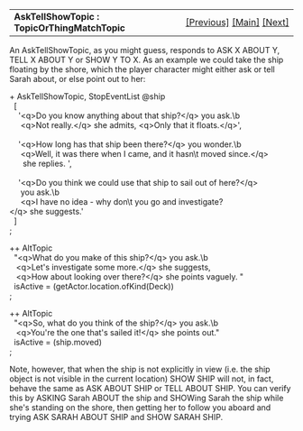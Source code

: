 <table width="100%" data-border="0" data-cellspacing="0"
data-cellpadding="3" data-bgcolor="#C0C0C0">
<colgroup>
<col style="width: 50%" />
<col style="width: 50%" />
</colgroup>
<tbody>
<tr>
<td style="text-align: left;"><strong>AskTellShowTopic :
TopicOrThingMatchTopic<br />
</strong></td>
<td style="text-align: right;"><a
href="askaboutfortopic.htm">[Previous]</a> <a
href="generalintroduction.htm">[Main]</a> <a
href="asktellgiveshowtopic.htm">[Next]</a></td>
</tr>
</tbody>
</table>

  
An AskTellShowTopic, as you might guess, responds to ASK X ABOUT Y, TELL
X ABOUT Y or SHOW Y TO X. As an example we could take the ship floating
by the shore, which the player character might either ask or tell Sarah
about, or else point out to her:  
  
+ AskTellShowTopic, StopEventList @ship  
  \[   
    '\<q\>Do you know anything about that ship?\</q\> you ask.\b  
     \<q\>Not really.\</q\> she admits, \<q\>Only that it floats.\</q\>',  
       
    '\<q\>How long has that ship been there?\</q\> you wonder.\b  
     \<q\>Well, it was there when I came, and it hasn\\t moved since.\</q\>  
      she replies. ',  
        
    '\<q\>Do you think we could use that ship to sail out of here?\</q\>  
     you ask.\b  
     \<q\>I have no idea - why don\\t you go and investigate?\</q\> she suggests.'       
  \]    
;  
  
++ AltTopic  
  "\<q\>What do you make of this ship?\</q\> you ask.\b  
   \<q\>Let's investigate some more.\</q\> she suggests,  
   \<q\>How about looking over there?\</q\> she points vaguely. "    
  isActive = (getActor.location.ofKind(Deck))  
;  
  
++ AltTopic  
  "\<q\>So, what do you think of the ship?\</q\> you ask.\b  
   \<q\>You're the one that's sailed it!\</q\> she points out."  
  isActive = (ship.moved)  
;  
  
Note, however, that when the ship is not explicitly in view (i.e. the
ship object is not visible in the current location) SHOW SHIP will not,
in fact, behave the same as ASK ABOUT SHIP or TELL ABOUT SHIP. You can
verify this by ASKING Sarah ABOUT the ship and SHOWing Sarah the ship
while she's standing on the shore, then getting her to follow you aboard
and trying ASK SARAH ABOUT SHIP and SHOW SARAH SHIP.  
